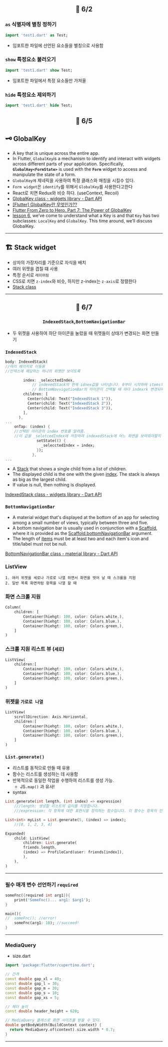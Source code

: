 ## <p align="center"> 📆 6/2

### `as` 식별자에 별칭 정하기

```dart
import 'test1.dart' as Test;
```

- 임포트한 파일에 선언된 요소들을 별칭으로 사용함

### `show` 특정요소 불러오기

```dart
import 'test1.dart' show Test;
```

- 임포트한 파일에서 특정 요소들만 가져올

### `hide` 특정요소 제외하기

```dart
import 'test1.dart' hide Test;
```

## <p align="center"> 📆 6/5

## 🗝️ GlobalKey

- A key that is unique across the entire app.
- In Flutter, `GlobalKey`is a mechanism to identify and interact with widgets across different parts of your application. Specifically, **`GlobalKey<FormState>`** is used with the **`Form`** widget to access and manipulate the state of a form.
- `GlobalKey에` 제네릭을 사용하여 특정 클래스와 매칭을 시킬수 있다.
- `Form widget`은 `identify`를 위해서 `GlobalKey`를 사용한다고한다
- React로 치면 Redux와 비슷 하다. (useContext, Recoil)
- [GlobalKey class - widgets library - Dart API](https://api.flutter.dev/flutter/widgets/GlobalKey-class.html)
- [[Flutter] GlobalKey란 무엇인가??](https://kimjk.tistory.com/3)
- [Flutter From Zero to Hero. Part 7: The Power of GlobalKey](https://medium.com/@NALSengineering/flutter-from-zero-to-hero-part-7-the-power-of-globalkey-6abf818225a0)
- [lesson 6](https://medium.com/@NALSengineering/flutter-from-zero-to-hero-part-6-understand-keys-say-bye-to-ui-bugs-faac4f52a2b), we’ve come to understand what a Key is and that `Key` has two subclasses: `LocalKey` and `GlobalKey`. This time around, we’ll discuss GlobalKey.

---

## 🏗️ Stack widget

- 상자의 가장자리를 기준으로 자식을 배치
- 여러 위젯을 겹칠 떄 사용
- 특정 순서로 `레이어링`
- CSS로 치면 `z-index`와 비슷, 하지만 z-index는 `z-axis`로 정렬한다
- [Stack class](https://api.flutter.dev/flutter/widgets/Stack-class.html)

---

## <p align="center"> 📆 6/7 </p>

### <p align="center">`IndexedStack`,`BottomNavigationBar`</p>

- 두 위젯을 사용하여 하단 아이콘을 눌렀을 때 위젯들이 상태가 변경되는 화면 만들기

### `IndexedStack`

```dart
body: IndexedStack(
//여러 페이지로 이동용
//인덱스에 해당하는 하나의 위젯만 보이도록

        index: _selecctedIndex,
            // indexedStack의 현재 idnex값을 나타냅니다. 0부터 시작하며 items의 1번째에 대응
            // BottomNavvigationBar의 아이콘이 선택될 때 마다 indexrk 변경되며 해당 index에 대응하는 화면이 보여지게 됨
        children: [
          Center(child: Text("IndexedStack 1")),
          Center(child: Text("IndexedStack 2")),
          Center(child: Text("IndexedStack 3")),
        ],
      ),
...
	onTap: (index) {
	//선택된 아이콘의 index 번호를 알려줌.
	//이 값을 _seletcedIndex에 저장하여 indexedStack에 어느 화면을 보여줘야할지 알려
	          setState(() {
	            _selecctedIndex = index;
	          });
	        },
...
```

- A [Stack](https://api.flutter.dev/flutter/widgets/Stack-class.html) that shows a single child from a list of children.
- The displayed child is the one with the given [index](https://api.flutter.dev/flutter/widgets/IndexedStack/index.html). The stack is always as big as the largest child.
- If value is null, then nothing is displayed.

[IndexedStack class - widgets library - Dart API](https://api.flutter.dev/flutter/widgets/IndexedStack-class.html)

### `BottomNavigationBar`

- A material widget that's displayed at the bottom of an app for selecting among a small number of views, typically between three and five.
- A bottom navigation bar is usually used in conjunction with a [Scaffold](https://api.flutter.dev/flutter/material/Scaffold-class.html), where it is provided as the [Scaffold.bottomNavigationBar](https://api.flutter.dev/flutter/material/Scaffold/bottomNavigationBar.html) argument.
- The length of [items](https://api.flutter.dev/flutter/material/BottomNavigationBar/items.html) must be at least two and each item's icon and title/label must not be null.

[BottomNavigationBar class - material library - Dart API](https://api.flutter.dev/flutter/material/BottomNavigationBar-class.html)

### ListView

```
1. 여러 위젯을 세로나 가로로 나열 하면서 화면을 벗어 날 때 스크롤을 지원
2. 일반 목록 화면처럼 항목을 나열 할 때
```

### 화면 스크롤 지원

```dart
Column(
	children: [
		Container(hiehgt: 100, color: Colors.white,),
		Container(hiehgt: 100, color: Colors.blue,),
		Container(hiehgt: 100, color: Colors.green,),
	]
)
```

### 스크롤 지원 리스트 뷰 (`세로`)

```dart
ListView(
	children:[
		Container(hiehgt: 100, color: Colors.white,),
		Container(hiehgt: 100, color: Colors.blue,),
		Container(hiehgt: 100, color: Colors.green,),
	]
)
```

### 위젯을 `가로로 나열`

```dart
ListView(
	scrollDirection: Axis.Horizontal,
	children:[
		Container(hiehgt: 100, color: Colors.white,),
		Container(hiehgt: 100, color: Colors.blue,),
		Container(hiehgt: 100, color: Colors.green,),
	]
)
```

### `List.generate()`

- 리스트를 동적으로 만들 때 유용
- 함수는 리스트를 생성하는 데 사용함
- 반복적으로 동일한 작업을 수행하여 리스트를 생성 가능.
  - JS`.map()` 과 유사!
- syntax

```dart
List.generate(int length, (int index) => expression)
    ///length: 생성할 리스트의 길이를 지정합니다.
    ///expression: 각 항목에 대한 표현식을 정의하는 함수입니다. 이 함수는 항목의 인덱스를 받아들이고 해당 인덱스에 대한 값을 반환합니다. 반환된 값은 리스트에 추가됩니다.

List<int> myList = List.generate(5, (index) => index);
    //[0, 1, 2, 3, 4]
```

```dart
Expanded(
    child: ListView(
        children: List.generate(
        friends.length,
        (index) => ProfileCard(user: friends[index]),
        ),
    ),
)
```

---

### 필수 매개 변수 선언하기 `required`

```dart
someFnc({required int arg1}){
	print('SomeFnc()... arg1: $arg1');
}

main(){
// 	someFnc(); //error!
	someFnc(arg1: 10); //succeed!
}
```

---

### MediaQuery

- size.dart

```dart
import 'package:flutter/cupertino.dart';

// 간격
const double gap_xl = 40;
const double gap_l = 30;
const double gap_m = 20;
const double gap_s = 10;
const double gap_xs = 5;

// 헤더 높이
const double header_height = 620;

// MediaQuery 클래스로 화면 사이즈를 받을 수 있다.
double getBodyWidth(BuildContext context) {
  return MediaQuery.of(context).size.width * 0.7;
}
```

---
